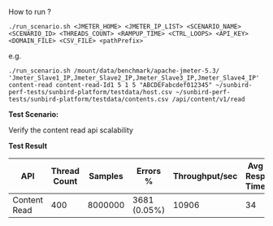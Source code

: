 How to run ?

```./run_scenario.sh <JMETER_HOME> <JMETER_IP_LIST> <SCENARIO_NAME> <SCENARIO_ID> <THREADS_COUNT> <RAMPUP_TIME> <CTRL_LOOPS> <API_KEY> <DOMAIN_FILE> <CSV_FILE> <pathPrefix>```

e.g.

```./run_scenario.sh /mount/data/benchmark/apache-jmeter-5.3/ 'Jmeter_Slave1_IP,Jmeter_Slave2_IP,Jmeter_Slave3_IP,Jmeter_Slave4_IP' content-read content-read-Id1 5 1 5 "ABCDEFabcdef012345" ~/sunbird-perf-tests/sunbird-platform/testdata/host.csv ~/sunbird-perf-tests/sunbird-platform/testdata/contents.csv /api/content/v1/read```


**Test Scenario:**

Verify the content read api scalability

**Test Result**

| API           | Thread Count  | Samples  | Errors %     | Throughput/sec |Avg Resp Time|95th pct| 99th pct |
| ------------- | ------------- | -------- | -------------| ---------------|-------------|--------|----------|
| Content Read  | 400           | 8000000  | 3681 (0.05%) | 10906          |    34       |    16  |    28    |
